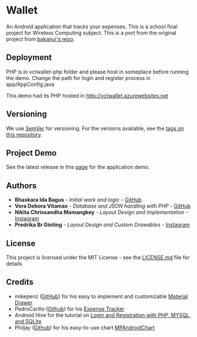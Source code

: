 # Wallet

An Android application that tracks your expenses. This is a school final project for Wireless Computing subject. This is a port from the original project from [bakanui's repo](https://github.com/bakanui/Wallet).

## Deployment

PHP is in vctwallet-php folder and please host in someplace before running the demo. Change the path for login and register process in app/AppConfig.java

This demo had its PHP hosted in http://vctwallet.azurewebsites.net

## Versioning

We use [SemVer](http://semver.org/) for versioning. For the versions available, see the [tags on this repository](https://github.com/bakanui/Wallet/tags). 

## Project Demo

See the latest release in this [page](https://github.com/bakanui/Wallet/releases) for the application demo.

## Authors

* **Bhaskara Ida Bagus** - *Initial work and logic* - [GitHub](https://github.com/bakanui)
* **Vera Debora Vitamas** - *Database and JSON handling with PHP* - [GitHub](https://github.com/veradebv)
* **Nikita Chrissandha Mamangkey** - *Layout Design and Implementation* - [Instagram](https://www.instagram.com/nikchriss/)
* **Predrika Br Ginting** - *Layout Design and Custom Drawables* - [Instagram](https://www.instagram.com/chapercha/)

## License

This project is licensed under the MIT License - see the [LICENSE.md](LICENSE.md) file for details

## Credits

* mikepenz ([GitHub](https://github.com/mikepenz)) for his easy to implement and customizable [Material Drawer](https://github.com/mikepenz/MaterialDrawer)
* PedroCarillo ([Github](https://github.com/PedroCarrillo)) for his [Expense Tracker](https://github.com/PedroCarrillo/Expense-Tracker-App/)
* Android Hive for the tutorial on [Login and Registration with PHP, MYSQL, and SQLite](http://www.androidhive.info/2012/01/android-login-and-registration-with-php-mysql-and-sqlite/)
* Philjay ([Github](https://github.com/PhilJay)) for his easy-to-use chart [MPAndroidChart](https://github.com/PhilJay/MPAndroidChart)
